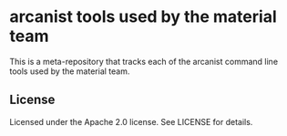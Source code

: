 # arcanist tools used by the material team

This is a meta-repository that tracks each of the arcanist command line tools used by the material
team.

## License

Licensed under the Apache 2.0 license. See LICENSE for details.
